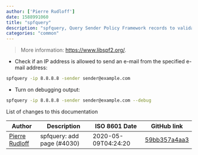 ```yaml
---
author: ['Pierre Rudloff']
date: 1588991060
title: "spfquery"
description: "spfquery, Query Sender Policy Framework records to validate e-mail senders."
categories: "common"
---
```

> More information: <https://www.libspf2.org/>.

- Check if an IP address is allowed to send an e-mail from the specified e-mail address:

```bash
spfquery -ip 8.8.8.8 -sender sender@example.com
```

- Turn on debugging output:

```bash
spfquery -ip 8.8.8.8 -sender sender@example.com --debug
```
List of changes to this documentation


Author | Description | ISO 8601 Date | GitHub link
------|-----|-----|-----
[Pierre Rudloff](mailto:contact@rudloff.pro) | spfquery: add page (#4030) | 2020-05-09T04:24:20 | [59bb357a4aa3](https://github.com/tldr-pages/tldr/commit/59bb357a4aa32e9d248e1852d1abef662828a11c)

